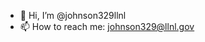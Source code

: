 - 👋 Hi, I’m @johnson329llnl
- 📫 How to reach me: johnson329@llnl.gov

<!---
johnson329llnl/johnson329llnl is a ✨ special ✨ repository because its `README.md` (this file) appears on your GitHub profile.
You can click the Preview link to take a look at your changes.
--->

